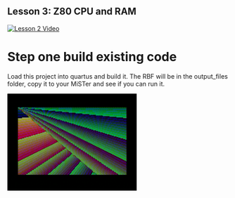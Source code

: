 Lesson 3: Z80 CPU and RAM
--------------------------



[![Lesson 2 Video](http://img.youtube.com/vi/97o_aMsqumY/0.jpg)](http://www.youtube.com/watch?v=97o_aMsqumY "Lesson 2 Video")


# Step one build existing code

Load this project into quartus and build it. The RBF will be in the output_files folder, copy it to your MiSTer and see if you can run it.

![](lesson3.png)

